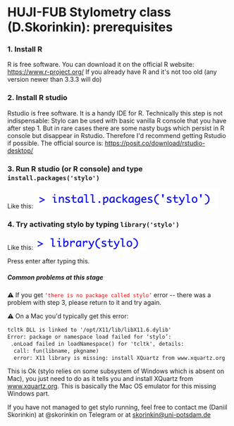 # HUJI-FUB Stylometry class (D.Skorinkin): prerequisites

### 1. Install R 

R is free software. You can download it on the official R website: https://www.r-project.org/
If you already have R and it's not too old (any version newer than 3.3.3 will do) 

### 2. Install R studio

Rstudio is free software. It is a handy IDE for R. Technically this step is not indispensable: Stylo can be used with basic vanilla R console that you have after step 1. But in rare cases there are some nasty bugs which persist in R console but disappear in Rstudio. Therefore I'd recommend getting Rstudio if possible. The official source is: https://posit.co/download/rstudio-desktop/

### 3. Run R studio (or R console) and type `install.packages('stylo')`

Like this:
![stylopic1](pics/stylopic1.png)

### 4. Try activating stylo by typing `library('stylo')`

Like this:
![stylopic1](pics/stylopic2.png)

Press enter after typing this. 

##### Common problems at this stage

⚠️ If you get <span style="color: red">`‘there is no package called stylo’`</span> error -- there was a problem with step 3, please return to it and try again.

⚠️ On a Mac you'd typically get this error:

```
tcltk DLL is linked to '/opt/X11/lib/libX11.6.dylib'
Error: package or namespace load failed for ‘stylo’:
 .onLoad failed in loadNamespace() for 'tcltk', details:
  call: fun(libname, pkgname)
  error: X11 library is missing: install XQuartz from www.xquartz.org
```
This is Ok (stylo relies on some subsystem of Windows which is absent on Mac), you just need to do as it tells you and install XQuartz from www.xquartz.org. This is basically the Mac OS emulator for this missing Windows part.   

If you have not managed to get stylo running, feel free to contact me (Daniil Skorinkin) at @skorinkin on Telegram or at skorinkin@uni-potsdam.de
